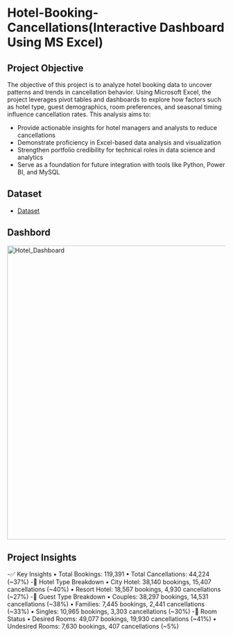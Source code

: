 # Hotel-Booking-Cancellations(Interactive Dashboard Using MS Excel)
## Project Objective

The objective of this project is to analyze hotel booking data to uncover patterns and trends in cancellation behavior. Using Microsoft Excel, the project leverages pivot tables and dashboards to explore how factors such as hotel type, guest demographics, room preferences, and seasonal timing influence cancellation rates.
This analysis aims to:
- Provide actionable insights for hotel managers and analysts to reduce cancellations
- Demonstrate proficiency in Excel-based data analysis and visualization
- Strengthen portfolio credibility for technical roles in data science and analytics
- Serve as a foundation for future integration with tools like Python, Power BI, and MySQL

## Dataset 
- <a href ="https://github.com/gaurav23-ops/Hotel-Booking-Cancellations-Analysis/blob/de2048bccbf71cc13149e2714ee501552d2da95c/Hotel_Booking_Cancellation.xlsx">Dataset</a>

## Dashbord
<img width="1660" height="676" alt="Hotel_Dashboard" src="https://github.com/user-attachments/assets/4d8db60a-ebf3-463d-b34c-61ed7be919d2" />

## Project Insights
-✅ Key Insights
•	Total Bookings: 119,391
•	Total Cancellations: 44,224 (~37%)
-🏨 Hotel Type Breakdown
•	City Hotel: 38,140 bookings, 15,407 cancellations (~40%)
•	Resort Hotel: 18,567 bookings, 4,930 cancellations (~27%)
-👥 Guest Type Breakdown
•	Couples: 38,297 bookings, 14,531 cancellations (~38%)
•	Families: 7,445 bookings, 2,441 cancellations (~33%)
•	Singles: 10,965 bookings, 3,303 cancellations (~30%)
-🚪 Room Status
•	Desired Rooms: 49,077 bookings, 19,930 cancellations (~41%)
•	Undesired Rooms: 7,630 bookings, 407 cancellations (~5%)



